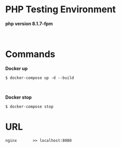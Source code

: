 # PHP Testing Environment
**php version 8.1.7-fpm**

<br>

# Commands
**Docker up**
```
$ docker-compose up -d --build
```
<br>

**Docker stop**
```
$ docker-compose stop
```

# URL
```
nginx       >> localhost:8080
```

